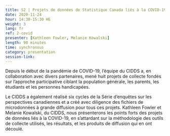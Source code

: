 ```yaml
---
title: S2 | Projets de données de Statistique Canada liés à la COVID-19
date: 2020-11-24
hour: 14:30-15:30 HE
weight: 3
lang: fr
ref: 2-covid
presenter: [Kathleen Fowler, Melanie Kowalski]
length: 90 minutes
time: synchronous
category: presentation
session-link:
---
```

Depuis le début de la pandémie de COVID-19, l’équipe du CIDDS a, en collaboration avec divers partenaires, mené huit projets de collecte fondés sur l’approche participative ciblant la population générale, les parents, les étudiants et les personnes handicapées. <!--more-->

Le CIDDS a également réalisé six cycles de la Série d’enquêtes sur les perspectives canadiennes et a créé avec diligence des fichiers de microdonnées à grande diffusion pour tous ces projets. Kathleen Fowler et Melanie Kowalski, du CIDDS, nous présenterons les points forts des projets de données liés à la COVID-19, en s’attardant sur la méthodologie des outils de collecte utilisés, les résultats, et les produits de diffusion qui en ont découlé.
